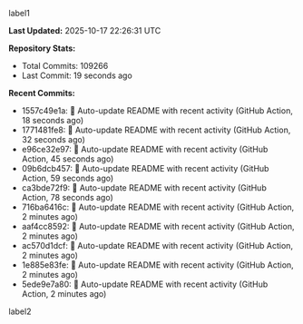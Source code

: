 
label1 
<!-- ACTIVITY_START -->
**Last Updated:** 2025-10-17 22:26:31 UTC

**Repository Stats:**
- Total Commits: 109266
- Last Commit: 19 seconds ago

**Recent Commits:**
- 1557c49e1a: 🤖 Auto-update README with recent activity (GitHub Action, 18 seconds ago)
- 1771481fe8: 🤖 Auto-update README with recent activity (GitHub Action, 32 seconds ago)
- e96ce32e97: 🤖 Auto-update README with recent activity (GitHub Action, 45 seconds ago)
- 09b6dcb457: 🤖 Auto-update README with recent activity (GitHub Action, 59 seconds ago)
- ca3bde72f9: 🤖 Auto-update README with recent activity (GitHub Action, 78 seconds ago)
- 716ba6416c: 🤖 Auto-update README with recent activity (GitHub Action, 2 minutes ago)
- aaf4cc8592: 🤖 Auto-update README with recent activity (GitHub Action, 2 minutes ago)
- ac570d1dcf: 🤖 Auto-update README with recent activity (GitHub Action, 2 minutes ago)
- 1e885e83fe: 🤖 Auto-update README with recent activity (GitHub Action, 2 minutes ago)
- 5ede9e7a80: 🤖 Auto-update README with recent activity (GitHub Action, 2 minutes ago)
<!-- ACTIVITY_END -->

label2
